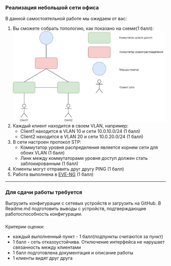### Реализация небольшой сети офиса

В данной самостоятельной работе мы ожидаем от вас:

1. Вы сможете собрать топологию, как показано на схеме(1 балл):
![](img/1.jpg)
2. Каждый клиент находится в своем VLAN, например:
   * Client1 находится в VLAN 10 и сети 10.0.10.0/24 (1 балл)
   * Client2 находится в VLAN 20 и сети 10.0.20.0/24 (1 балл)
3. В сети настроен протокол STP:
   * Коммутатор уровня распределения является корнем сети для обоих VLAN (1 балл)
   * Линк между коммутаторами уровня доступ должен стать заблокированным (1 балл)
4. Клиенты могут отправить друг другу PING (1 балл)
5. Работа выполнена в [EVE-NG](https://www.eve-ng.net/) (1 балл)

---

### Для сдачи работы требуется

Выгрузить конфигурации с сетевых устройств и загрузить на GitHub. В Readme.md подготовить выводы с устройств, подтверждающие работоспособность конфигурации.

###

Критерии оценки:

 * каждый выполненный пункт - 1 балл(подпункты считаются за пункт)
 * 1 балл - сеть отказоустойчива. Отключение интерфейса не нарушает связанность между клиентами
 * 1 балл подготовлена документация и описание работы
 * 1 клиенты видят друг друга
